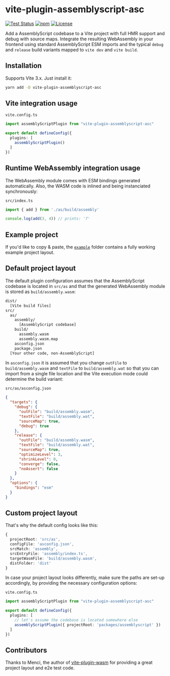 # vite-plugin-assemblyscript-asc

[![Test Status](https://img.shields.io/github/workflow/status/krymel/vite-plugin-assemblyscript/Test?style=flat-square)](https://github.com/krymel/vite-plugin-assemblyscript/actions?query=workflow%3ATest)
[![npm](https://img.shields.io/npm/v/vite-plugin-assemblyscript?style=flat-square)](https://www.npmjs.com/package/vite-plugin-assemblyscript)
[![License](https://img.shields.io/github/license/krymel/vite-plugin-assemblyscript?style=flat-square)](LICENSE)

Add a AssemblyScript codebase to a Vite project with full HMR support and debug with source maps.
Integrate the resulting WebAssembly in your frontend using standard AssemblyScript ESM imports
and the typical `debug` and `release` build variants mapped to `vite dev` and `vite build`.

## Installation

Supports Vite 3.x. Just install it:

```bash
yarn add -D vite-plugin-assemblyscript-asc
```

## Vite integration usage

`vite.config.ts`
```typescript
import assemblyScriptPlugin from "vite-plugin-assemblyscript-asc"

export default defineConfig({
  plugins: [
    assemblyScriptPlugin()
  ]
})
```

## Runtime WebAssembly integration usage

The WebAssembly module comes with ESM bindings generated automatically.
Also, the WASM code is inlined and being instanciated synchronously:

`src/index.ts`
```typescript 
import { add } from './as/build/assembly'

console.log(add(3, 4)) // prints: '7'
```

## Example project

If you'd like to copy & paste, the [`example`](https://github.com/krymel/vite-plugin-assemblyscript-asc/tree/main/example) folder contains a fully working example project layout.

## Default project layout

The default plugin configuration assumes that the AssemblyScript codebase is located in `src/as` and that the generated WebAssembly module is stored as `build/assembly.wasm`:

```bash
dist/
  [Vite build files]
src/
  as/
    assembly/
      [AssemblyScript codebase]
    build/
      assembly.wasm
      assembly.wasm.map
    asconfig.json
    package.json
  [Your other code, non-AssemblyScript]
```

In `asconfig.json` it is assumed that you change `outFile` to `build/assembly.wasm` and
`textFile` to `build/assembly.wat` so that you can import from a single file location
and the Vite execution mode could determine the build variant:

`src/as/asconfig.json`
```json
{
  "targets": {
    "debug": {
      "outFile": "build/assembly.wasm",
      "textFile": "build/assembly.wat",
      "sourceMap": true,
      "debug": true
    },
    "release": {
      "outFile": "build/assembly.wasm",
      "textFile": "build/assembly.wat",
      "sourceMap": true,
      "optimizeLevel": 3,
      "shrinkLevel": 0,
      "converge": false,
      "noAssert": false
    }
  },
  "options": {
    "bindings": "esm"
  }
}
```

## Custom project layout

That's why the default config looks like this:

```ts
{
  projectRoot: 'src/as',
  configFile: 'asconfig.json',
  srcMatch: 'assembly',
  srcEntryFile: 'assembly/index.ts',
  targetWasmFile: 'build/assembly.wasm',
  distFolder: 'dist'
}
```

In case your project layout looks differently, make sure the paths are set-up accordingly, 
by providing the necessary configuration options:

`vite.config.ts`
```typescript
import assemblyScriptPlugin from "vite-plugin-assemblyscript-asc"

export default defineConfig({
  plugins: [
    // let's assume the codebase is located somewhere else
    assemblyScriptPlugin({ projectRoot: 'packages/assemblyscript' })
  ]
})
```

## Contributors

Thanks to Menci, the author of [vite-plugin-wasm](https://github.com/Menci/vite-plugin-wasm) 
for providing a great project layout and e2e test code.